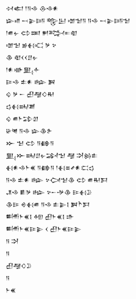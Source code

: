 <div class='block'>
<div class='line'>𒀴𒅗 𒁹𒀀𒈾 𒁲𒈾𒀭</div>
<div class='line'>𒇽𒈛 𒁁𒉌𒅀 𒈜𒌨 𒌝𒈠𒀀 𒀀𒈾 𒁁𒉌𒅀𒈠</div>
<div class='line'>𒁹𒌑𒉡 𒌌𒌅 𒂍𒅋𒋰𒊏</div>
<div class='line'>𒌝𒈠 𒂊𒈬𒄣 𒃻 𒆳</div>
<div class='line'>𒆠 𒊏𒌋𒌋𒆪𒉡</div>
<div class='line'>𒁹𒀭𒀝𒅅𒅆</div>
<div class='line'>𒄿𒈾 𒉺𒀭 𒈗 𒀉</div>
<div class='line'>𒌒 𒃻 𒀸 𒌷𒆷𒄭𒊑</div>
<div class='line'>𒌓𒈬𒊻𒋢</div>
<div class='line'>𒌒 𒌑𒈨𒁉𒇻</div>
<div class='line'>𒄩𒇴 𒀀𒈾 𒇽𒆠𒉿</div>
<div class='line'>𒁍 𒈠 𒌌 𒀀𒂵𒀀</div>
<div class='line'>𒅅𒁍𒊻𒆪𒉡𒋆𒈠 𒆷 𒋫𒄒𒉺</div>
<div class='line'>𒈬𒀭𒈾𒈨𒌍 𒀀𒂵𒀀 𒁹𒈬𒊺𒍦𒀭𒀫𒌓</div>
<div class='line'>𒀀𒈾 𒉺𒀭 𒈗 𒆳𒉏𒈠𒆠 𒌌 𒌑𒊑𒁕</div>
<div class='line'>𒂗𒈾 𒀾𒃻 𒈗 𒆳𒀸𒋩𒆠 𒄿𒈬𒊒</div>
<div class='line'>𒆠𒄿 𒄴𒈬𒌑 𒀀𒈾 𒉺𒉌𒋙 𒀉𒋻𒁕</div>
<div class='line'>𒌦𒈨𒌍𒋙 𒅇 𒌷𒈨𒌍𒋙 𒈥</div>
<div class='line'>𒌦𒈨𒌍𒄿𒉌 𒌋 𒌷𒈨𒌍𒄿𒉌</div>
<div class='line'>𒀀 𒋫</div>
<div class='line'>𒀀</div>
<div class='line'>𒌷𒆷𒄭𒊒</div>
<div class='line'>𒀀</div>
<div class='line'>𒈨𒌍</div>
</div>
